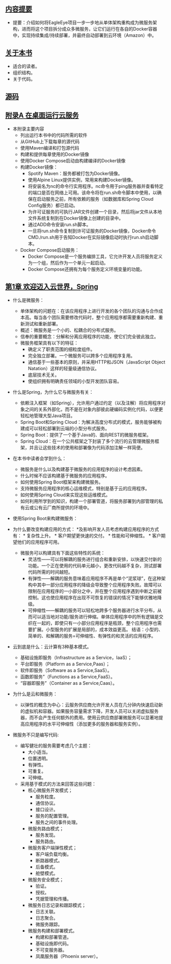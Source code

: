 

## [内容提要](docs/内容提要.md "内容提要")
* 提要：介绍如何将EagleEye项目一步一步地从单体架构重构成为微服务架构，进而将这个项目拆分成众多微服务，让它们运行在各自的Docker容器中，实现持续集成/持续部署，并最终自动部署到云环境（Amazon）中。


## [关于本书](docs/关于本书.md "关于本书")
* 适合的读者。
* 组织结构。
* 关于代码。

## [源码](docs/源码.md "源码")


## [附录A 在桌面运行云服务](docs/附录A%20在桌面运行云服务.md "附录A 在桌面运行云服务")
* 本附录主要内容
    * 列出运行本书中的代码所需的软件
    * 从GitHub上下载每章的源代码
    * 使用Maven编译和打包源代码
    * 构建和提供每章使用的Docker镜像
    * 使用Docker Compose启动由构建编译的Docker镜像
    * 构建Docker镜像：
        * Spotify Maven：服务都被打包为Docker镜像。
        * 使用Alpine Linux提供实例，常用来构建Docker镜像。
        * 将安装名为nc的命令行实用程序。nc命令用于ping服务器并查看特定的端口是否在网络上可用。该命令将在run.sh命令脚本中使用，以确保在启动服务之前，所有依赖的服务（如数据库和Spring Cloud Config服务）都已启动。
        * 为许可证服务的可执行JAR文件创建一个目录，然后将jar文件从本地文件系统复制到在Docker镜像上创建的目录中。
        * 通过ADD命令安装run.sh脚本。
        * 一旦将run.sh命令复制到许可证服务的Docker镜像，Docker命令CMD./run.sh用于告知Docker在实际镜像启动时执行run.sh启动脚本。
    * Docker Compose启动服务：
        * Docker Compose是一个服务编排工具，它允许开发人员将服务定义为一个组，然后作为一个单元一起启动。
        * Docker Compose还拥有为每个服务定义环境变量的功能。



## [第1章 欢迎迈入云世界，Spring](docs/第1章%20欢迎迈入云世界，Spring.md "第1章 欢迎迈入云世界，Spring")

* 什么是微服务：
    * 单体架构的问题在：在该应用程序上进行开发的各个团队的沟通与合作成本高。每当各个团队需要修改代码时，整个应用程序都需要重新构建、重新测试和重新部署。
    * 概述：微服务是一个小的、松耦合的分布式服务。
    * 信奉的重要概念：分解和分离应用程序的功能，使它们完全彼此独立。
    * 微服务框架具有以下的特征：
        * 确定义了职责范围的细粒度组件。
        * 完全独立部署。一个微服务可以跨多个应用程序复用。
        * 通信基于一些基本的原则，并采用HTTP和JSON（JavaScript Object Natation）这样的轻量级通信协议。
        * 底层技术无关。
        * 使组织拥有明确责任领域的小型开发团队容易。

* 什么是Spring，为什么它与微服务有关：
    * 依赖注入框架（如Spring），允许用户通过约定（以及注解）将应用程序对象之间的关系外部化，而不是在对象内部彼此硬编码实例化代码，以便更轻松地管理大型Java项目。
    * Spring Boot和Spring Cloud：为解决高度分布式的模式，服务能够被构建成可以轻松部署到云端的小型分布式服务。
    * Spring Boot：提供了一个基于Java的、面向REST的微服务框架。
    * Spring Cloud：在一个公共框架之下封装了多个流行的云管理微服务框架，并且让这些技术的使用和部署像为代码添加注解一样简便。

* 在本书中读者会学到什么：
    * 微服务是什么以及构建基于微服务的应用程序的设计考虑因素。
    * 什么时候不应该构建基于微服务的应用程序。
    * 如何使用Spring Boot框架来构建微服务。
    * 支持微服务应用程序的核心运维模式，特别是基于云的应用程序。
    * 如何使用Spring Cloud来实现这些运维模式。
    * 如何利用所学到的知识，构建一个部署管道，将服务部署到内部管理的私有云或公有云厂商所提供的环境中。

* 使用Spring Boot来构建微服务：

* 为什么要改变构建应用的方式：
    *及影响开发人员考虑构建应用程序的方式有：
        * 复杂性上升。
        * 客户期望更快速的交付。
        * 性能和可伸缩性。
        * 客户期望他们的应用程序可用。
    * 微服务可以构建具有下面这些特性的系统：
        * 灵活性——可以将解耦的服务进行组合和重新安排，以快速交付新的功能。一个正在使用的代码单元越小，更改代码越不复杂，测试部署代码所需的时间越短。
        * 有弹性——解耦的服务意味着应用程序不再是单个“泥浆球”，在这种架构中其中一部分应用程序的降级会导致整个应用程序失败。故障可以限制在应用程序的一小部分之中，并在整个应用程序遇到中断之前被控制。这也使应用程序在出现不可恢复的错误的情况下能够优雅地降级。
        * 可伸缩性——解耦的服务可以轻松地跨多个服务器进行水平分布，从而可以适当地对功能/服务进行伸缩。单体应用程序中的所有逻辑是交织在一起的，即使只有一小部分应用程序是瓶颈，整个应用程序也需要扩展。小型服务的扩展是局部的，成本效益更高。
    结语：小型的、简单的、和解耦的服务=可伸缩性、有弹性的和灵活的应用程序。

* 云到底是什么：云计算有3种基本模式。
    * 基础设施即服务（Infrastructure as a Service，IaaS）；
    * 平台即服务（Platform as a Service,Paas）；
    * 软件即服务（Software as a Service,SaaS）。
    * 函数即服务”（Functions as a Service,FaaS）。
    * “容器即服务”（Container as a Service,Caas）。

* 为什么是云和微服务：
    * 以弹性的概念为中心：云服务供应商允许开发人员在几分钟内快速启动新的虚拟机和容器。如果服务容量需求下降，开发人员可以关闭虚拟服务器，而不会产生任何额外的费用。使用云供应商部署微服务可以显著地提高应用程序的水平可伸缩性（添加更多的服务器和服务实例）。

* 微服务不只是编写代码:
    * 编写健壮的服务需要考虑几个主题：
        * 大小适当。
        * 位置透明。
        * 有弹性。
        * 可重复。
        * 可伸缩。
    * 采用基于模式的方法来回答这些问题：
        * 核心微服务开发模式；
            * 服务粒度。
            * 通信协议。
            * 接口设计。
            * 服务的配置管理。
            * 服务之间的事件处理。
        * 微服务路由模式；
            * 服务发现。
            * 服务路由。
        * 微服务客户端弹性模式；
            * 客户端负载均衡。
            * 断路器模式。
            * 后备模式。
            * 舱壁模式。
        * 微服务安全模式；
            * 验证。
            * 授权。
            * 凭据管理和传播。
        * 微服务日志记录和跟踪模式；
            * 日志关联。
            * 日志聚合。
            * 微服务跟踪。
        * 微服务构建和部署模式。
            * 构建和部署管道。
            * 基础设施即代码。
            * 不可变服务器。
            * 凤凰服务器（Phoenix server）。







